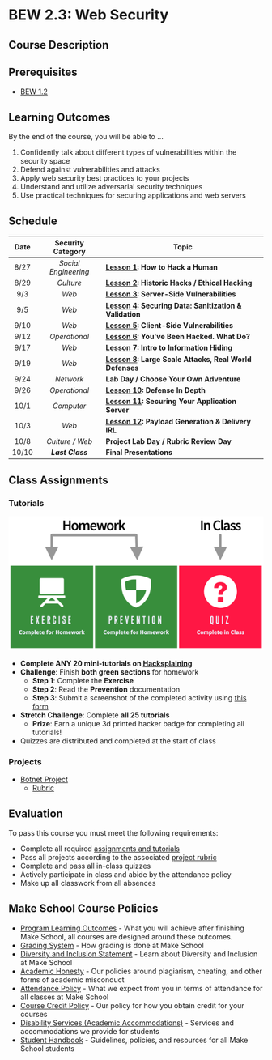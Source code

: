# BEW 2.3: Web Security

## Course Description

## Prerequisites

- [BEW 1.2](https://make.sc/bew1.2)

## Learning Outcomes

By the end of the course, you will be able to ...

1. Confidently talk about different types of vulnerabilities within the security space
2. Defend against  vulnerabilities and attacks
3. Apply web security best practices to your projects
4. Understand and utilize adversarial security techniques
5. Use practical techniques for securing applications and web servers

## Schedule

| Date  |  Security Category   | Topic                                                    |
| :---: | :------------------: | -------------------------------------------------------- |
| 8/27  | _Social Engineering_ | **[Lesson 1]: How to Hack a Human**                      |
| 8/29  |      _Culture_       | **[Lesson 2]: Historic Hacks / Ethical Hacking**         |
|  9/3  |        _Web_         | **[Lesson 3]: Server-Side Vulnerabilities**              |
|  9/5  |        _Web_         | **[Lesson 4]: Securing Data: Sanitization & Validation** |
| 9/10  |        _Web_         | **[Lesson 5]: Client-Side Vulnerabilities**              |
| 9/12  |    _Operational_     | **[Lesson 6]: You've Been Hacked. What Do?**             |
| 9/17  |        _Web_         | **[Lesson 7]: Intro to Information Hiding**              |
| 9/19  |        _Web_         | **[Lesson 8]: Large Scale Attacks, Real World Defenses** |
| 9/24  |      _Network_       | **Lab Day / Choose Your Own Adventure**                  |
| 9/26  |    _Operational_     | **[Lesson 10]: Defense In Depth**                        |
| 10/1  |      _Computer_      | **[Lesson 11]: Securing Your Application Server**        |
| 10/3  |        _Web_         | **[Lesson 12]: Payload Generation & Delivery IRL**       |
| 10/8  |   _Culture / Web_    | **Project Lab Day / Rubric Review Day**                  |
| 10/10 |   _**Last Class**_   | **Final Presentations**                                  |

[Lesson 1]: Lessons/Lesson1.md
[Lesson 2]: Lessons/Lesson2.md
[Lesson 3]: Lessons/Lesson3.md
[Lesson 4]: Lessons/Lesson4.md
[Lesson 5]: Lessons/Lesson5.md
[Lesson 6]: Lessons/Lesson6.md
[Lesson 7]: Lessons/Lesson7.md
[Lesson 8]: Lessons/Lesson8.md
[Lesson 9]: Lessons/Lesson9.md
[Lesson 10]: Lessons/Lesson10.md
[Lesson 11]: Lessons/Lesson11.md
[Lesson 12]: Lessons/Lesson12.md
[Lesson 13]: Lessons/Lesson13.md


## Class Assignments

### Tutorials

<p align="center">
  <img src="Resources/TutorialGuide.png" alt="Tutorial Guide">
</p>

-  **Complete ANY 20  mini-tutorials on [Hacksplaining](https://www.hacksplaining.com)**
  - **Challenge**: Finish **both green sections** for homework
     - **Step 1**: Complete the **Exercise**
     - **Step 2**: Read the **Prevention** documentation
     - **Step 3**: Submit a screenshot of the completed activity using [this form]()
   - **Stretch Challenge**: Complete **all 25 tutorials**
       - **Prize**: Earn a unique 3d printed hacker badge for completing all tutorials!
- Quizzes are distributed and completed at the start of class


### Projects

- [Botnet Project](Assignments/Project.md)
  - [Rubric](Assignments/Rubric.md)

## Evaluation

To pass this course you must meet the following requirements:

- Complete all required [assignments and tutorials](#class-assignments)
- Pass all projects according to the associated [project rubric](Assignments/Rubric.md)
- Complete and pass all in-class quizzes
- Actively participate in class and abide by the attendance policy
- Make up all classwork from all absences

## Make School Course Policies

- [Program Learning Outcomes](https://make.sc/program-learning-outcomes) - What you will achieve after finishing Make School, all courses are designed around these outcomes.
- [Grading System](https://make.sc/grading-system) - How grading is done at Make School
- [Diversity and Inclusion Statement](https://make.sc/diversity-and-inclusion-statement) - Learn about Diversity and Inclusion at Make School
- [Academic Honesty](https://make.sc/academic-honesty-policy) - Our policies around plagiarism, cheating, and other forms of academic misconduct
- [Attendance Policy](https://make.sc/attendance-policy) - What we expect from you in terms of attendance for all classes at Make School
- [Course Credit Policy](https://make.sc/course-credit-policy) - Our policy for how you obtain credit for your courses
- [Disability Services (Academic Accommodations)](https://make.sc/disability-services) - Services and accommodations we provide for students
- [Student Handbook](https://make.sc/student-handbook) - Guidelines, policies, and resources for all Make School students
